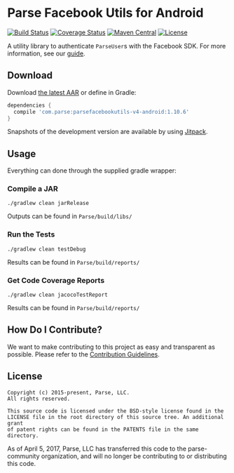 # Parse Facebook Utils for Android
[![Build Status][build-status-svg]][build-status-link]
[![Coverage Status][coverage-status-svg]][coverage-status-link]
[![Maven Central][maven-svg]][maven-link]
[![License][license-svg]][license-link]

A utility library to authenticate `ParseUser`s with the Facebook SDK. For more information, see our [guide][guide].

## Download
Download [the latest AAR][latest] or define in Gradle:

```groovy
dependencies {
  compile 'com.parse:parsefacebookutils-v4-android:1.10.6'
}
```

Snapshots of the development version are available by using [Jitpack][jitpack-snapshot-link].

## Usage
Everything can done through the supplied gradle wrapper:

### Compile a JAR
```
./gradlew clean jarRelease
```
Outputs can be found in `Parse/build/libs/`

### Run the Tests
```
./gradlew clean testDebug
```
Results can be found in `Parse/build/reports/`

### Get Code Coverage Reports
```
./gradlew clean jacocoTestReport
```
Results can be found in `Parse/build/reports/`

## How Do I Contribute?
We want to make contributing to this project as easy and transparent as possible. Please refer to the [Contribution Guidelines](CONTRIBUTING.md).

## License
    Copyright (c) 2015-present, Parse, LLC.
    All rights reserved.

    This source code is licensed under the BSD-style license found in the
    LICENSE file in the root directory of this source tree. An additional grant
    of patent rights can be found in the PATENTS file in the same directory.

As of April 5, 2017, Parse, LLC has transferred this code to the parse-community organization, and will no longer be contributing to or distributing this code.

 [guide]: https://parse.com/docs/android/guide#users-facebook-users

 [latest]: https://search.maven.org/remote_content?g=com.parse&a=parsefacebookutils-v4-android&v=LATEST
 [jitpack-snapshot-link]: https://jitpack.io/#parse-community/ParseFacebookUtils-Android/master-SNAPSHOT

 [build-status-svg]: https://travis-ci.org/ParsePlatform/ParseFacebookUtils-Android.svg?branch=master
 [build-status-link]: https://travis-ci.org/ParsePlatform/ParseFacebookUtils-Android
 [coverage-status-svg]: https://coveralls.io/repos/ParsePlatform/ParseFacebookUtils-Android/badge.svg?branch=master&service=github
 [coverage-status-link]: https://coveralls.io/github/ParsePlatform/ParseFacebookUtils-Android?branch=master
 [maven-svg]: https://maven-badges.herokuapp.com/maven-central/com.parse/parsefacebookutils-v4-android/badge.svg?style=flat
 [maven-link]: https://maven-badges.herokuapp.com/maven-central/com.parse/parsefacebookutils-v4-android
 [license-svg]: https://img.shields.io/badge/license-BSD-lightgrey.svg
 [license-link]: https://github.com/ParsePlatform/ParseFacebookUtils-Android/blob/master/LICENSE
